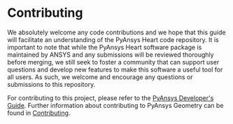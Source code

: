 # Contributing

We absolutely welcome any code contributions and we hope that this
guide will facilitate an understanding of the PyAnsys Heart code
repository. It is important to note that while the PyAnsys Heart software
package is maintained by ANSYS and any submissions will be reviewed
thoroughly before merging, we still seek to foster a community that can
support user questions and develop new features to make this software
a useful tool for all users. As such, we welcome and encourage any
questions or submissions to this repository.

For contributing to this project, please refer to the [PyAnsys Developer's Guide](https://dev.docs.pyansys.com/).
Further information about contributing to PyAnsys Geometry can be found in [Contributing].

[Contributing]: https://heart.docs.pyansys.com/version/stable/contributing.html